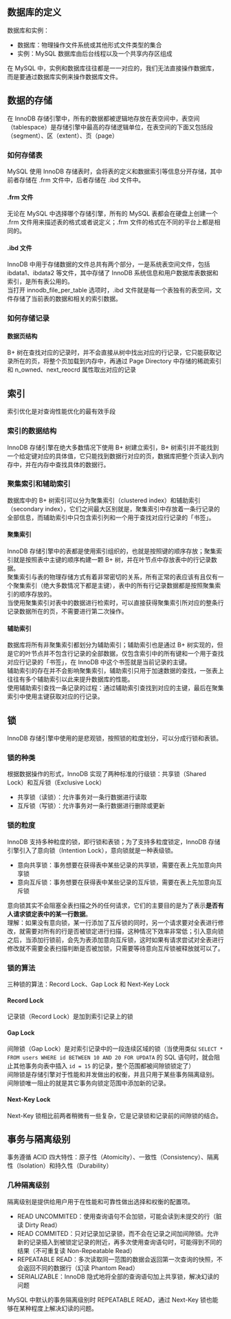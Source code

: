 ## 数据库的定义
数据库和实例：
* 数据库：物理操作文件系统或其他形式文件类型的集合
* 实例：MySQL 数据库由后台线程以及一个共享内存区组成  

在 MySQL 中，实例和数据库往往都是一一对应的，我们无法直接操作数据库，而是要通过数据库实例来操作数据库文件。

## 数据的存储
在 InnoDB 存储引擎中，所有的数据都被逻辑地存放在表空间中，表空间（tablespace）是存储引擎中最高的存储逻辑单位，在表空间的下面又包括段（segment）、区（extent）、页（page）
### 如何存储表
MySQL 使用 InnoDB 存储表时，会将表的定义和数据索引等信息分开存储，其中前者存储在 .frm 文件中，后者存储在 .ibd 文件中。
#### .frm 文件
无论在 MySQL 中选择哪个存储引擎，所有的 MySQL 表都会在硬盘上创建一个 .frm 文件用来描述表的格式或者说定义；.frm 文件的格式在不同的平台上都是相同的。
#### .ibd 文件
InnoDB 中用于存储数据的文件总共有两个部分，一是系统表空间文件，包括 ibdata1、ibdata2 等文件，其中存储了 InnoDB 系统信息和用户数据库表数据和索引，是所有表公用的。  
当打开 innodb_file_per_table 选项时，.ibd 文件就是每一个表独有的表空间，文件存储了当前表的数据和相关的索引数据。
### 如何存储记录
#### 数据页结构
B+ 树在查找对应的记录时，并不会直接从树中找出对应的行记录，它只能获取记录所在的页，将整个页加载到内存中，再通过 Page Directory 中存储的稀疏索引和 n_owned、next_reocrd 属性取出对应的记录

## 索引
索引优化是对查询性能优化的最有效手段
### 索引的数据结构
InnoDB 存储引擎在绝大多数情况下使用 B+ 树建立索引，B+ 树索引并不能找到一个给定键对应的具体值，它只能找到数据行对应的页，数据库把整个页读入到内存中，并在内存中查找具体的数据行。
### 聚集索引和辅助索引
数据库中的 B+ 树索引可以分为聚集索引（clustered index）和辅助索引（secondary index），它们之间最大区别就是，聚集索引中存放着一条行记录的全部信息，而辅助索引中只包含索引列和一个用于查找对应行记录的「书签」。
#### 聚集索引
InnoDB 存储引擎中的表都是使用索引组织的，也就是按照键的顺序存放；聚集索引就是按照表中主键的顺序构建一颗 B+ 树，并在叶节点中存放表中的行记录数据。  
聚集索引与表的物理存储方式有着非常密切的关系，所有正常的表应该有且仅有一个聚集索引（绝大多数情况下都是主键），表中的所有行记录数据都是按照聚集索引的顺序存放的。  
当使用聚集索引对表中的数据进行检索时，可以直接获得聚集索引所对应的整条行记录数据所在的页，不需要进行第二次操作。
#### 辅助索引
数据库将所有非聚集索引都划分为辅助索引；辅助索引也是通过 B+ 树实现的，但是它的叶节点并不包含行记录的全部数据，仅包含索引中的所有键和一个用于查找对应行记录的「书签」，在 InnoDB 中这个书签就是当前记录的主键。  
辅助索引的存在并不会影响聚集索引，辅助索引只用于加速数据的查找，一张表上往往有多个辅助索引以此来提升数据库的性能。  
使用辅助索引查找一条记录的过程：通过辅助索引查找到对应的主键，最后在聚集索引中使用主键获取对应的行记录。

## 锁
InnoDB 存储引擎中使用的是悲观锁，按照锁的粒度划分，可以分成行锁和表锁。
### 锁的种类
根据数据操作的形式，InnoDB 实现了两种标准的行级锁：共享锁（Shared Lock）和互斥锁（Exclusive Lock）
* 共享锁（读锁）：允许事务对一条行数据进行读取
* 互斥锁（写锁）：允许事务对一条行数据进行删除或更新
### 锁的粒度
InnoDB 支持多种粒度的锁，即行锁和表锁；为了支持多粒度锁定，InnoDB 存储引擎引入了意向锁（Intention Lock），意向锁就是一种表级锁。
* 意向共享锁：事务想要在获得表中某些记录的共享锁，需要在表上先加意向共享锁
* 意向互斥锁：事务想要在获得表中某些记录的互斥锁，需要在表上先加意向互斥锁  

意向锁其实不会阻塞全表扫描之外的任何请求，它们的主要目的是为了表示**是否有人请求锁定表中的某一行数据**。  
理解：如果没有意向锁，某一行添加了互斥锁的同时，另一个请求要对全表进行修改，就需要对所有的行是否被锁定进行扫描，这种情况下效率非常低；引入意向锁之后，当添加行锁前，会先为表添加意向互斥锁，这时如果有请求尝试对全表进行修改就不需要全表扫描判断是否被加锁，只需要等待意向互斥锁被释放就可以了。
### 锁的算法
三种锁的算法：Record Lock、Gap Lock 和 Next-Key Lock
#### Record Lock
记录锁（Record Lock）是加到索引记录上的锁
#### Gap Lock
间隙锁（Gap Lock）是对索引记录中的一段连续区域的锁（当使用类似 `SELECT * FROM users WHERE id BETWEEN 10 AND 20 FOR UPDATA` 的 SQL 语句时，就会阻止其他事务向表中插入 `id = 15` 的记录，整个范围都被间隙锁锁定了）  
间隙锁是存储引擎对于性能和并发做出的权衡，并且只用于某些事务隔离级别。  
间隙锁唯一阻止的就是其它事务向锁定范围中添加新的记录。
#### Next-Key Lock
Next-Key 锁相比前两者稍微有一些复杂，它是记录锁和记录前的间隙锁的结合。  

## 事务与隔离级别
事务遵循 ACID 四大特性：原子性（Atomicity）、一致性（Consistency）、隔离性（Isolation）和持久性（Durability）
### 几种隔离级别
隔离级别是提供给用户用于在性能和可靠性做出选择和权衡的配置项。
* READ UNCOMMITED：使用查询语句不会加锁，可能会读到未提交的行（脏读 Dirty Read）
* READ COMMITED：只对记录加记录锁，而不会在记录之间加间隙锁。允许新的记录插入到被锁定记录的附近，再多次使用查询语句时，可能得到不同的结果（不可重复读 Non-Repeatable Read）
* REPEATABLE READ：多次读取同一范围的数据会返回第一次查询的快照，不会返回不同的数据行（幻读 Phantom Read）
* SERIALIZABLE：InnoDB 隐式地将全部的查询语句加上共享锁，解决幻读的问题

MySQL 中默认的事务隔离级别时 REPEATABLE READ，通过 Next-Key 锁也能够在某种程度上解决幻读的问题。
